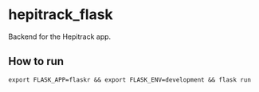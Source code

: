 # hepitrack_flask
Backend for the Hepitrack app.

## How to run
`export FLASK_APP=flaskr && export FLASK_ENV=development && flask run`
